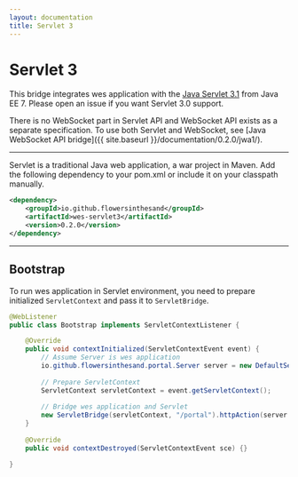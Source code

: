 ```yaml
---
layout: documentation
title: Servlet 3
---
```


# Servlet 3
This bridge integrates wes application with the [Java Servlet 3.1](http://docs.oracle.com/javaee/7/tutorial/doc/servlets.htm#BNAFD) from Java EE 7. Please open an issue if you want Servlet 3.0 support.

There is no WebSocket part in Servlet API and WebSocket API exists as a separate specification. To use both Servlet and WebSocket, see [Java WebSocket API bridge]({{ site.baseurl }}/documentation/0.2.0/jwa1/).

---

Servlet is a traditional Java web application, a war project in Maven. Add the following dependency to your pom.xml or include it on your classpath manually.

```xml
<dependency>
    <groupId>io.github.flowersinthesand</groupId>
    <artifactId>wes-servlet3</artifactId>
    <version>0.2.0</version>
</dependency>
```

---

## Bootstrap

To run wes application in Servlet environment, you need to prepare initialized `ServletContext` and pass it to `ServletBridge`.

```java
@WebListener
public class Bootstrap implements ServletContextListener {

    @Override
    public void contextInitialized(ServletContextEvent event) {
        // Assume Server is wes application
        io.github.flowersinthesand.portal.Server server = new DefaultServer();
        
        // Prepare ServletContext
        ServletContext servletContext = event.getServletContext();
        
        // Bridge wes application and Servlet
        new ServletBridge(servletContext, "/portal").httpAction(server.httpAction());
    }
    
    @Override
    public void contextDestroyed(ServletContextEvent sce) {}

}
```